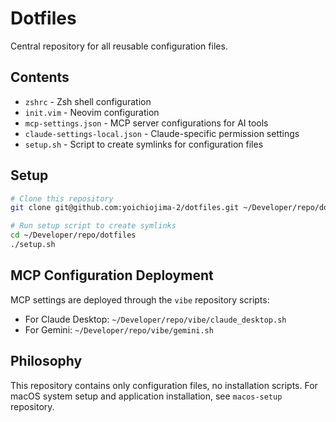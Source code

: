 # Dotfiles

Central repository for all reusable configuration files.

## Contents

- `zshrc` - Zsh shell configuration
- `init.vim` - Neovim configuration
- `mcp-settings.json` - MCP server configurations for AI tools
- `claude-settings-local.json` - Claude-specific permission settings
- `setup.sh` - Script to create symlinks for configuration files

## Setup

```bash
# Clone this repository
git clone git@github.com:yoichiojima-2/dotfiles.git ~/Developer/repo/dotfiles

# Run setup script to create symlinks
cd ~/Developer/repo/dotfiles
./setup.sh
```

## MCP Configuration Deployment

MCP settings are deployed through the `vibe` repository scripts:
- For Claude Desktop: `~/Developer/repo/vibe/claude_desktop.sh`
- For Gemini: `~/Developer/repo/vibe/gemini.sh`

## Philosophy

This repository contains only configuration files, no installation scripts.
For macOS system setup and application installation, see `macos-setup` repository.